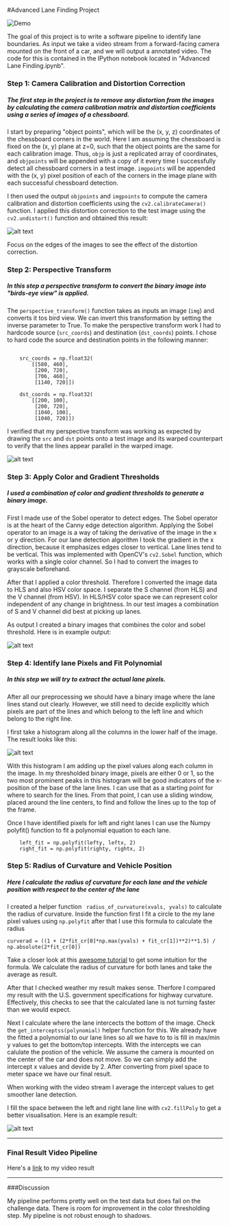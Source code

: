 
#Advanced Lane Finding Project

![Demo](./output.gif)

The goal of this project is to write a software pipeline to identify lane boundaries. As input we take a video stream from a forward-facing camera mounted on the front of a car, and we will output a annotated video.
The code for this is contained in the IPython notebook located in "Advanced Lane Finding.ipynb". 

[//]: # (Image References)

[image1]: ./examples/rep_undist.png "Undistorted"
[image2]: ./examples/rep_warped.png "Warp Example"
[image3]: ./examples/rep_binary.png "Binary" 
[image4]: ./examples/hist.png "Histogram"
[image5]: ./examples/rep_out.png "Output"
[video1]: ./result.mp4 "Video"


### Step 1: Camera Calibration and Distortion Correction

##### The first step in the project is to remove any distortion from the images by calculating the camera calibration matrix and distortion coefficients using a series of images of a chessboard.


I start by preparing "object points", which will be the (x, y, z) coordinates of the chessboard corners in the world. Here I am assuming the chessboard is fixed on the (x, y) plane at z=0, such that the object points are the same for each calibration image.  Thus, `objp` is just a replicated array of coordinates, and `objpoints` will be appended with a copy of it every time I successfully detect all chessboard corners in a test image.  `imgpoints` will be appended with the (x, y) pixel position of each of the corners in the image plane with each successful chessboard detection.  

I then used the output `objpoints` and `imgpoints` to compute the camera calibration and distortion coefficients using the `cv2.calibrateCamera()` function.  I applied this distortion correction to the test image using the `cv2.undistort()` function and obtained this result:

![alt text][image1]

Focus on the edges of the images to see the effect of the distortion correction.


### Step 2: Perspective Transform
##### In this step a perspective transform to convert the  binary image into "birds-eye view" is applied.

The `perspective_transform()` function takes as inputs an image (`img`) and converts it tos bird view. We can invert this transformation by setting the inverse parameter to True. 
To make the perspective transform work I had to hardcode source (`src_coords`) and destination (`dst_coords`) points.  I chose to  hard code the source and destination points in the following manner:

```

    src_coords = np.float32(
        [[580, 460],
         [200, 720],
         [706, 460],
         [1140, 720]])
    
    dst_coords = np.float32(
        [[200, 100],
         [200, 720],
         [1040, 100],
         [1040, 720]])

```

I verified that my perspective transform was working as expected by drawing the `src` and `dst` points onto a test image and its warped counterpart to verify that the lines appear parallel in the warped image.

![alt text][image2]


### Step 3: Apply Color and Gradient Thresholds
##### I used a combination of color and gradient thresholds to generate a binary image. 

First I made use of the Sobel operator
to detect edges. The Sobel operator is at the heart of the Canny edge detection algorithm. Applying the Sobel operator to an image is a way of taking the derivative of the image in the x or y direction. For our lane detection algorithm I took the gradient in the x direction, because it  emphasizes edges closer to vertical. Lane lines tend to be vertical. 
This was implemented with OpenCV's `cv2.Sobel` function, which works with a single color channel. So I had to convert the images to grayscale beforehand.

After that I applied a color threshold. Therefore I converted the image data to HLS and also HSV color space. I separate the S channel (from HLS) and the V channel (from HSV). In HLS/HSV color space we can represent color independent of any change in brightness. In our test images a combination of S and V channel  did best at picking up lanes. 

As output I created a binary images that combines the color and sobel threshold.
Here is in example output:

![alt text][image3]


### Step 4: Identify lane Pixels and Fit Polynomial
##### In this step we will try to extract the actual lane pixels.

After all our preprocessing we should have a binary image where the lane lines stand out clearly. However, we still need to decide explicitly which pixels are part of the lines and which belong to the left line and which belong to the right line.

I first take a histogram along all the columns in the lower half of the image. The result looks like this:

![alt text][image4]

With this histogram I am adding up the pixel values along each column in the image. In my thresholded binary image, pixels are either 0 or 1, so the two most prominent peaks in this histogram will be good indicators of the x-position of the base of the lane lines. I can use that as a starting point for where to search for the lines. From that point, I can use a sliding window, placed around the line centers, to find and follow the lines up to the top of the frame.

Once I have identified pixels for left and right lanes I can use the Numpy polyfit() function to fit a polynomial equation to each lane. 

```
    left_fit = np.polyfit(lefty, leftx, 2)
    right_fit = np.polyfit(righty, rightx, 2)
```


### Step 5: Radius of Curvature and Vehicle Position
##### Here I  calculate the radius of curvature for each lane and the vehicle position with respect to the center of the lane

I created a helper function ` radius_of_curvature(xvals, yvals)` to calculate the radius of curvature. Inside the function first I fit a circle to the my lane pixel values using `np.polyfit`
after that I use this formula to calculate the radius 

```
curverad = ((1 + (2*fit_cr[0]*np.max(yvals) + fit_cr[1])**2)**1.5) / np.absolute(2*fit_cr[0])

```

Take a closer look at this [awesome tutorial](http://www.intmath.com/applications-differentiation/8-radius-curvature.php) to get some intuition for the formula.
We calculate the radius of curvature for both lanes and take the average as result.


After that I checked weather my result makes sense. Therfore I compared my result with the U.S. government specifications for highway curvature. Effectively, this checks to see that the calculated lane is not turning faster than we would expect.

Next I calculate where the lane intercects the bottom of the image. Check the `get_interceptss(polynomial)` helper function for this. We already have the fitted a polynomial to our lane lines so all we have to to is fill in max/min y values to get the bottom/top intercepts.
With the intercepts we can calulate the postion of the vehicle. We assume the camera is mounted on the center of the car and does not move. So we can simply add the intercept x values and devide by 2. After converting from pixel space to meter space we have our final result.

When working with the video stream I average the intercept values to get smoother lane detection.

I fill the space between the left and right lane line with `cv2.fillPoly` to get a better visualisation.
Here is an example result:

![alt text][image5]


---

### Final Result Video Pipeline 

Here's a [link][video1] to my video result

---

###Discussion

My pipeline performs pretty well on the test data but does fail on the challenge data. There is room for improvement in the color thresholding step. My pipeline is not robust enough to shadows.


